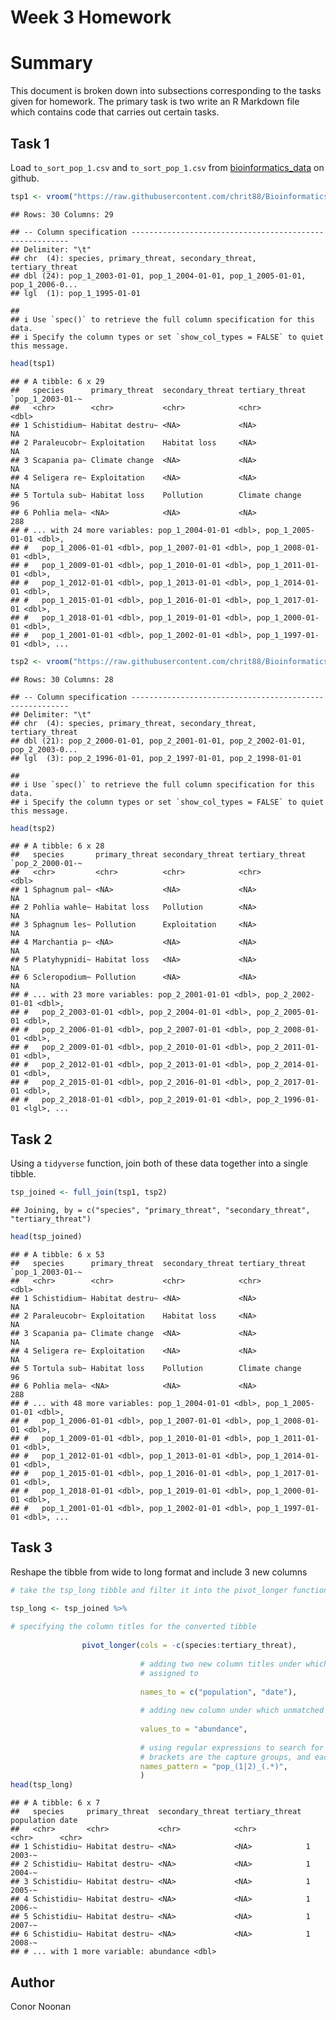 Week 3 Homework
================

# Summary

This document is broken down into subsections corresponding to the tasks
given for homework. The primary task is two write an R Markdown file
which contains code that carries out certain tasks.

## Task 1

Load `to_sort_pop_1.csv` and `to_sort_pop_1.csv` from
[bioinformatics\_data](https://github.com/chrit88/Bioinformatics_data/tree/master/Workshop%203)
on github.

``` r
tsp1 <- vroom("https://raw.githubusercontent.com/chrit88/Bioinformatics_data/master/Workshop%203/to_sort_pop_1.csv")
```

    ## Rows: 30 Columns: 29

    ## -- Column specification --------------------------------------------------------
    ## Delimiter: "\t"
    ## chr  (4): species, primary_threat, secondary_threat, tertiary_threat
    ## dbl (24): pop_1_2003-01-01, pop_1_2004-01-01, pop_1_2005-01-01, pop_1_2006-0...
    ## lgl  (1): pop_1_1995-01-01

    ## 
    ## i Use `spec()` to retrieve the full column specification for this data.
    ## i Specify the column types or set `show_col_types = FALSE` to quiet this message.

``` r
head(tsp1)
```

    ## # A tibble: 6 x 29
    ##   species      primary_threat  secondary_threat tertiary_threat `pop_1_2003-01-~
    ##   <chr>        <chr>           <chr>            <chr>                      <dbl>
    ## 1 Schistidium~ Habitat destru~ <NA>             <NA>                          NA
    ## 2 Paraleucobr~ Exploitation    Habitat loss     <NA>                          NA
    ## 3 Scapania pa~ Climate change  <NA>             <NA>                          NA
    ## 4 Seligera re~ Exploitation    <NA>             <NA>                          NA
    ## 5 Tortula sub~ Habitat loss    Pollution        Climate change                96
    ## 6 Pohlia mela~ <NA>            <NA>             <NA>                         288
    ## # ... with 24 more variables: pop_1_2004-01-01 <dbl>, pop_1_2005-01-01 <dbl>,
    ## #   pop_1_2006-01-01 <dbl>, pop_1_2007-01-01 <dbl>, pop_1_2008-01-01 <dbl>,
    ## #   pop_1_2009-01-01 <dbl>, pop_1_2010-01-01 <dbl>, pop_1_2011-01-01 <dbl>,
    ## #   pop_1_2012-01-01 <dbl>, pop_1_2013-01-01 <dbl>, pop_1_2014-01-01 <dbl>,
    ## #   pop_1_2015-01-01 <dbl>, pop_1_2016-01-01 <dbl>, pop_1_2017-01-01 <dbl>,
    ## #   pop_1_2018-01-01 <dbl>, pop_1_2019-01-01 <dbl>, pop_1_2000-01-01 <dbl>,
    ## #   pop_1_2001-01-01 <dbl>, pop_1_2002-01-01 <dbl>, pop_1_1997-01-01 <dbl>, ...

``` r
tsp2 <- vroom("https://raw.githubusercontent.com/chrit88/Bioinformatics_data/master/Workshop%203/to_sort_pop_2.csv")
```

    ## Rows: 30 Columns: 28

    ## -- Column specification --------------------------------------------------------
    ## Delimiter: "\t"
    ## chr  (4): species, primary_threat, secondary_threat, tertiary_threat
    ## dbl (21): pop_2_2000-01-01, pop_2_2001-01-01, pop_2_2002-01-01, pop_2_2003-0...
    ## lgl  (3): pop_2_1996-01-01, pop_2_1997-01-01, pop_2_1998-01-01

    ## 
    ## i Use `spec()` to retrieve the full column specification for this data.
    ## i Specify the column types or set `show_col_types = FALSE` to quiet this message.

``` r
head(tsp2)
```

    ## # A tibble: 6 x 28
    ##   species       primary_threat secondary_threat tertiary_threat `pop_2_2000-01-~
    ##   <chr>         <chr>          <chr>            <chr>                      <dbl>
    ## 1 Sphagnum pal~ <NA>           <NA>             <NA>                          NA
    ## 2 Pohlia wahle~ Habitat loss   Pollution        <NA>                          NA
    ## 3 Sphagnum les~ Pollution      Exploitation     <NA>                          NA
    ## 4 Marchantia p~ <NA>           <NA>             <NA>                          NA
    ## 5 Platyhypnidi~ Habitat loss   <NA>             <NA>                          NA
    ## 6 Scleropodium~ Pollution      <NA>             <NA>                          NA
    ## # ... with 23 more variables: pop_2_2001-01-01 <dbl>, pop_2_2002-01-01 <dbl>,
    ## #   pop_2_2003-01-01 <dbl>, pop_2_2004-01-01 <dbl>, pop_2_2005-01-01 <dbl>,
    ## #   pop_2_2006-01-01 <dbl>, pop_2_2007-01-01 <dbl>, pop_2_2008-01-01 <dbl>,
    ## #   pop_2_2009-01-01 <dbl>, pop_2_2010-01-01 <dbl>, pop_2_2011-01-01 <dbl>,
    ## #   pop_2_2012-01-01 <dbl>, pop_2_2013-01-01 <dbl>, pop_2_2014-01-01 <dbl>,
    ## #   pop_2_2015-01-01 <dbl>, pop_2_2016-01-01 <dbl>, pop_2_2017-01-01 <dbl>,
    ## #   pop_2_2018-01-01 <dbl>, pop_2_2019-01-01 <dbl>, pop_2_1996-01-01 <lgl>, ...

## Task 2

Using a `tidyverse` function, join both of these data together into a
single tibble.

``` r
tsp_joined <- full_join(tsp1, tsp2)
```

    ## Joining, by = c("species", "primary_threat", "secondary_threat", "tertiary_threat")

``` r
head(tsp_joined)
```

    ## # A tibble: 6 x 53
    ##   species      primary_threat  secondary_threat tertiary_threat `pop_1_2003-01-~
    ##   <chr>        <chr>           <chr>            <chr>                      <dbl>
    ## 1 Schistidium~ Habitat destru~ <NA>             <NA>                          NA
    ## 2 Paraleucobr~ Exploitation    Habitat loss     <NA>                          NA
    ## 3 Scapania pa~ Climate change  <NA>             <NA>                          NA
    ## 4 Seligera re~ Exploitation    <NA>             <NA>                          NA
    ## 5 Tortula sub~ Habitat loss    Pollution        Climate change                96
    ## 6 Pohlia mela~ <NA>            <NA>             <NA>                         288
    ## # ... with 48 more variables: pop_1_2004-01-01 <dbl>, pop_1_2005-01-01 <dbl>,
    ## #   pop_1_2006-01-01 <dbl>, pop_1_2007-01-01 <dbl>, pop_1_2008-01-01 <dbl>,
    ## #   pop_1_2009-01-01 <dbl>, pop_1_2010-01-01 <dbl>, pop_1_2011-01-01 <dbl>,
    ## #   pop_1_2012-01-01 <dbl>, pop_1_2013-01-01 <dbl>, pop_1_2014-01-01 <dbl>,
    ## #   pop_1_2015-01-01 <dbl>, pop_1_2016-01-01 <dbl>, pop_1_2017-01-01 <dbl>,
    ## #   pop_1_2018-01-01 <dbl>, pop_1_2019-01-01 <dbl>, pop_1_2000-01-01 <dbl>,
    ## #   pop_1_2001-01-01 <dbl>, pop_1_2002-01-01 <dbl>, pop_1_1997-01-01 <dbl>, ...

## Task 3

Reshape the tibble from wide to long format and include 3 new columns

``` r
# take the tsp_long tibble and filter it into the pivot_longer function to convert from wide to long format

tsp_long <- tsp_joined %>%
                
# specifying the column titles for the converted tibble
  
                pivot_longer(cols = -c(species:tertiary_threat),
                             
                             # adding two new column titles under which unmatched character strings and our pop number will be
                             # assigned to
                             
                             names_to = c("population", "date"),
                             
                             # adding new column under which unmatched values will be assigned to
                             
                             values_to = "abundance",
                             
                             # using regular expressions to search for population number and date in character strings. The 
                             # brackets are the capture groups, and each group is assigned to one of the new columns.
                             names_pattern = "pop_(1|2)_(.*)",
                             )
head(tsp_long)
```

    ## # A tibble: 6 x 7
    ##   species     primary_threat  secondary_threat tertiary_threat population date  
    ##   <chr>       <chr>           <chr>            <chr>           <chr>      <chr> 
    ## 1 Schistidiu~ Habitat destru~ <NA>             <NA>            1          2003-~
    ## 2 Schistidiu~ Habitat destru~ <NA>             <NA>            1          2004-~
    ## 3 Schistidiu~ Habitat destru~ <NA>             <NA>            1          2005-~
    ## 4 Schistidiu~ Habitat destru~ <NA>             <NA>            1          2006-~
    ## 5 Schistidiu~ Habitat destru~ <NA>             <NA>            1          2007-~
    ## 6 Schistidiu~ Habitat destru~ <NA>             <NA>            1          2008-~
    ## # ... with 1 more variable: abundance <dbl>

## Author

Conor Noonan
